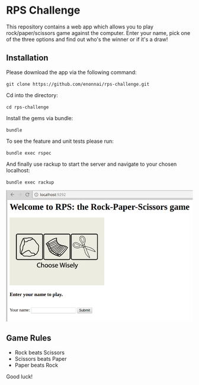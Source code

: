 # RPS Challenge

This repository contains a web app which allows you to play rock/paper/scissors game against the computer. Enter your name, pick one of the three options and find out who's the winner or if it's a draw!

## Installation

Please download the app via the following command:

`git clone https://github.com/enonnai/rps-challenge.git`

Cd into the directory:

`cd rps-challenge`

Install the gems via bundle:

`bundle`

To see the feature and unit tests please run:

`bundle exec rspec`

And finally use rackup to start the server and navigate to your chosen localhost:

`bundle exec rackup`

![Alt text](https://github.com/enonnai/rps-challenge/blob/master/links/screenshot.png "screenshot")

## Game Rules

- Rock beats Scissors
- Scissors beats Paper
- Paper beats Rock

Good luck!
